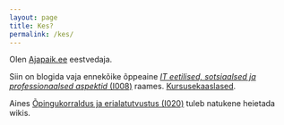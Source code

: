 ```yaml
---
layout: page
title: Kes?
permalink: /kes/
---
```


Olen [Ajapaik.ee](http://ajapaik.ee) eestvedaja.

Siin on blogida vaja ennekõike õppeaine [*IT eetilised, sotsiaalsed ja professionaalsed aspektid* (I008)](https://beta.wikiversity.org/wiki/IT_eetilised,_sotsiaalsed_ja_professionaalsed_aspektid) raames. [Kursusekaaslased](https://beta.wikiversity.org/wiki/IT_eetilised,_sotsiaalsed_ja_professionaalsed_aspektid/Osalejad).

Aines [Õpingukorraldus ja erialatutvustus (I020)](https://wiki.itcollege.ee/index.php/Erialatutvustus_ISa_ja_ISd_kaug%C3%B5ppele) tuleb natukene heietada wikis.
